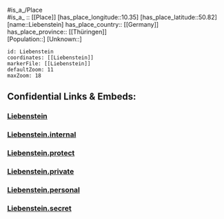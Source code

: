 ﻿---
location: [50.82,10.35] 
mapzoom: [7,12] 
mapmarker: city 
type: City
tags:
- geo/City


SpocWebEntityId: 31992
isDeleted: false
confidential: public

---
#is_a_/Place  
#is_a_ :: [[Place]] 
[has_place_longitude::10.35] 
[has_place_latitude::50.82] 
[name::Liebenstein] 
has_place_country:: [[Germany]]  
has_place_province:: [[Thüringen]]  
[Population::] 
[Unknown::] 


```leaflet
id: Liebenstein
coordinates: [[Liebenstein]] 
markerFile: [[Liebenstein]] 
defaultZoom: 11 
maxZoom: 18
```


## Confidential Links & Embeds: 

### [Liebenstein](/_public/Earth/Continent/Europe/Europe~Central/Germany/Germany~East/Thüringen/counties~TH/Wartburgkreis/cities~Wartburgkreis/Bad_Liebenstein/City/Liebenstein.md) 

### [Liebenstein.internal](/_internal/Earth/Continent/Europe/Europe~Central/Germany/Germany~East/Thüringen/counties~TH/Wartburgkreis/cities~Wartburgkreis/Bad_Liebenstein/City/Liebenstein.internal.md) 

### [Liebenstein.protect](/_protect/Earth/Continent/Europe/Europe~Central/Germany/Germany~East/Thüringen/counties~TH/Wartburgkreis/cities~Wartburgkreis/Bad_Liebenstein/City/Liebenstein.protect.md) 

### [Liebenstein.private](/_private/Earth/Continent/Europe/Europe~Central/Germany/Germany~East/Thüringen/counties~TH/Wartburgkreis/cities~Wartburgkreis/Bad_Liebenstein/City/Liebenstein.private.md) 

### [Liebenstein.personal](/_personal/Earth/Continent/Europe/Europe~Central/Germany/Germany~East/Thüringen/counties~TH/Wartburgkreis/cities~Wartburgkreis/Bad_Liebenstein/City/Liebenstein.personal.md) 

### [Liebenstein.secret](/_secret/Earth/Continent/Europe/Europe~Central/Germany/Germany~East/Thüringen/counties~TH/Wartburgkreis/cities~Wartburgkreis/Bad_Liebenstein/City/Liebenstein.secret.md) 
